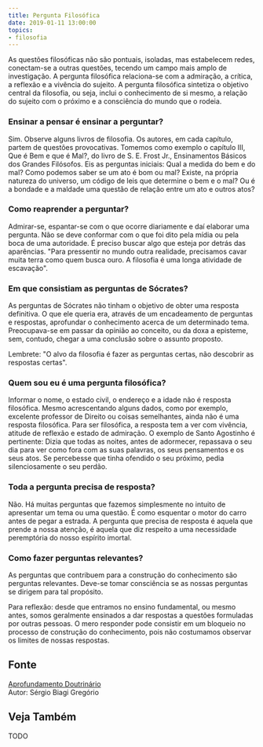 ```yaml
---
title: Pergunta Filosófica
date: 2019-01-11 13:00:00
topics: 
- filosofia
---
```


As questões filosóficas não são pontuais, isoladas, mas estabelecem
redes, conectam-se a outras questões, tecendo um campo mais amplo de
investigação. A pergunta filosófica relaciona-se com a admiração, a
crítica, a reflexão e a vivência do sujeito. A pergunta filosófica
sintetiza o objetivo central da filosofia, ou seja, inclui o
conhecimento de si mesmo, a relação do sujeito com o próximo e a
consciência do mundo que o rodeia.

### Ensinar a pensar é ensinar a perguntar?
Sim. Observe alguns livros de filosofia. Os autores, em cada capítulo,
partem de questões provocativas. Tomemos como exemplo o capítulo III,
Que é Bem e que é Mal?, do livro de S. E. Frost Jr., Ensinamentos
Básicos dos Grandes Filósofos. Eis as perguntas iniciais: Qual a medida
do bem e do mal? Como podemos saber se um ato é bom ou mal? Existe, na
própria natureza do universo, um código de leis que determine o bem e o
mal? Ou é a bondade e a maldade uma questão de relação entre um ato e
outros atos?

### Como reaprender a perguntar?
Admirar-se, espantar-se com o que ocorre diariamente e daí elaborar uma
pergunta. Não se deve conformar com o que foi dito pela mídia ou pela
boca de uma autoridade. É preciso buscar algo que esteja por detrás das
aparências. "Para pressentir no mundo outra realidade, precisamos cavar
muita terra como quem busca ouro. A filosofia é uma longa atividade de
escavação".

### Em que consistiam as perguntas de Sócrates?
As perguntas de Sócrates não tinham o objetivo de obter uma resposta
definitiva. O que ele queria era, através de um encadeamento de
perguntas e respostas, aprofundar o conhecimento acerca de um
determinado tema. Preocupava-se em passar da opinião ao conceito, ou
da doxa a episteme, sem, contudo, chegar a uma conclusão sobre o
assunto proposto.

Lembrete: "O alvo da filosofia é fazer as perguntas certas, não
descobrir as respostas certas".

### Quem sou eu é uma pergunta filosófica?
Informar o nome, o estado civil, o endereço e a idade não é resposta
filosófica. Mesmo acrescentando alguns dados, como por exemplo,
excelente professor de Direito ou coisas semelhantes, ainda não é uma
resposta filosófica. Para ser filosófica, a resposta tem a ver com
vivência, atitude de reflexão e estado de admiração. O exemplo de Santo
Agostinho é pertinente: Dizia que todas as noites, antes de adormecer,
repassava o seu dia para ver como fora com as suas palavras, os seus
pensamentos e os seus atos. Se percebesse que tinha ofendido o seu
próximo, pedia silenciosamente o seu perdão.

### Toda a pergunta precisa de resposta?
Não. Há muitas perguntas que fazemos simplesmente no intuito de
apresentar um tema ou uma questão. É como esquentar o motor do carro
antes de pegar a estrada. A pergunta que precisa de resposta é aquela
que prende a nossa atenção, é aquela que diz respeito a uma necessidade
peremptória do nosso espírito imortal.

### Como fazer perguntas relevantes?
As perguntas que contribuem para a construção do conhecimento são
perguntas relevantes. Deve-se tomar consciência se as nossas perguntas
se dirigem para tal propósito.

Para reflexão: desde que entramos no ensino fundamental, ou mesmo
antes, somos geralmente ensinados a dar respostas a questões formuladas
por outras pessoas. O mero responder pode consistir em um bloqueio no
processo de construção do conhecimento, pois não costumamos observar os
limites de nossas respostas.


## Fonte
[Aprofundamento Doutrinário](https://sites.google.com/view/aprofundamentodoutrinario/pergunta-e-pergunta-filosófica)  
Autor: Sérgio Biagi Gregório



## Veja Também
TODO


